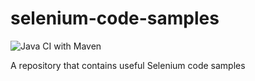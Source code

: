 # selenium-code-samples
![Java CI with Maven](https://github.com/nadvolod/selenium-code-samples/workflows/Java%20CI%20with%20Maven/badge.svg)

A repository that contains useful Selenium code samples
